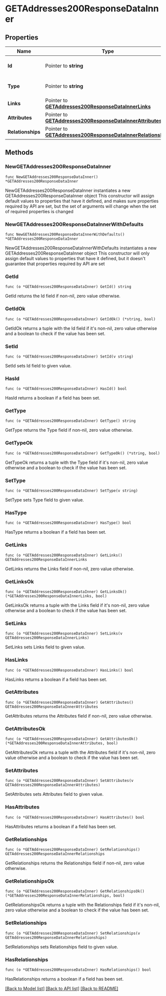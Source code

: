 # GETAddresses200ResponseDataInner

## Properties

Name | Type | Description | Notes
------------ | ------------- | ------------- | -------------
**Id** | Pointer to **string** | The resource&#39;s id | [optional] 
**Type** | Pointer to **string** | The resource&#39;s type | [optional] [default to "addresses"]
**Links** | Pointer to [**GETAddresses200ResponseDataInnerLinks**](GETAddresses200ResponseDataInnerLinks.md) |  | [optional] 
**Attributes** | Pointer to [**GETAddresses200ResponseDataInnerAttributes**](GETAddresses200ResponseDataInnerAttributes.md) |  | [optional] 
**Relationships** | Pointer to [**GETAddresses200ResponseDataInnerRelationships**](GETAddresses200ResponseDataInnerRelationships.md) |  | [optional] 

## Methods

### NewGETAddresses200ResponseDataInner

`func NewGETAddresses200ResponseDataInner() *GETAddresses200ResponseDataInner`

NewGETAddresses200ResponseDataInner instantiates a new GETAddresses200ResponseDataInner object
This constructor will assign default values to properties that have it defined,
and makes sure properties required by API are set, but the set of arguments
will change when the set of required properties is changed

### NewGETAddresses200ResponseDataInnerWithDefaults

`func NewGETAddresses200ResponseDataInnerWithDefaults() *GETAddresses200ResponseDataInner`

NewGETAddresses200ResponseDataInnerWithDefaults instantiates a new GETAddresses200ResponseDataInner object
This constructor will only assign default values to properties that have it defined,
but it doesn't guarantee that properties required by API are set

### GetId

`func (o *GETAddresses200ResponseDataInner) GetId() string`

GetId returns the Id field if non-nil, zero value otherwise.

### GetIdOk

`func (o *GETAddresses200ResponseDataInner) GetIdOk() (*string, bool)`

GetIdOk returns a tuple with the Id field if it's non-nil, zero value otherwise
and a boolean to check if the value has been set.

### SetId

`func (o *GETAddresses200ResponseDataInner) SetId(v string)`

SetId sets Id field to given value.

### HasId

`func (o *GETAddresses200ResponseDataInner) HasId() bool`

HasId returns a boolean if a field has been set.

### GetType

`func (o *GETAddresses200ResponseDataInner) GetType() string`

GetType returns the Type field if non-nil, zero value otherwise.

### GetTypeOk

`func (o *GETAddresses200ResponseDataInner) GetTypeOk() (*string, bool)`

GetTypeOk returns a tuple with the Type field if it's non-nil, zero value otherwise
and a boolean to check if the value has been set.

### SetType

`func (o *GETAddresses200ResponseDataInner) SetType(v string)`

SetType sets Type field to given value.

### HasType

`func (o *GETAddresses200ResponseDataInner) HasType() bool`

HasType returns a boolean if a field has been set.

### GetLinks

`func (o *GETAddresses200ResponseDataInner) GetLinks() GETAddresses200ResponseDataInnerLinks`

GetLinks returns the Links field if non-nil, zero value otherwise.

### GetLinksOk

`func (o *GETAddresses200ResponseDataInner) GetLinksOk() (*GETAddresses200ResponseDataInnerLinks, bool)`

GetLinksOk returns a tuple with the Links field if it's non-nil, zero value otherwise
and a boolean to check if the value has been set.

### SetLinks

`func (o *GETAddresses200ResponseDataInner) SetLinks(v GETAddresses200ResponseDataInnerLinks)`

SetLinks sets Links field to given value.

### HasLinks

`func (o *GETAddresses200ResponseDataInner) HasLinks() bool`

HasLinks returns a boolean if a field has been set.

### GetAttributes

`func (o *GETAddresses200ResponseDataInner) GetAttributes() GETAddresses200ResponseDataInnerAttributes`

GetAttributes returns the Attributes field if non-nil, zero value otherwise.

### GetAttributesOk

`func (o *GETAddresses200ResponseDataInner) GetAttributesOk() (*GETAddresses200ResponseDataInnerAttributes, bool)`

GetAttributesOk returns a tuple with the Attributes field if it's non-nil, zero value otherwise
and a boolean to check if the value has been set.

### SetAttributes

`func (o *GETAddresses200ResponseDataInner) SetAttributes(v GETAddresses200ResponseDataInnerAttributes)`

SetAttributes sets Attributes field to given value.

### HasAttributes

`func (o *GETAddresses200ResponseDataInner) HasAttributes() bool`

HasAttributes returns a boolean if a field has been set.

### GetRelationships

`func (o *GETAddresses200ResponseDataInner) GetRelationships() GETAddresses200ResponseDataInnerRelationships`

GetRelationships returns the Relationships field if non-nil, zero value otherwise.

### GetRelationshipsOk

`func (o *GETAddresses200ResponseDataInner) GetRelationshipsOk() (*GETAddresses200ResponseDataInnerRelationships, bool)`

GetRelationshipsOk returns a tuple with the Relationships field if it's non-nil, zero value otherwise
and a boolean to check if the value has been set.

### SetRelationships

`func (o *GETAddresses200ResponseDataInner) SetRelationships(v GETAddresses200ResponseDataInnerRelationships)`

SetRelationships sets Relationships field to given value.

### HasRelationships

`func (o *GETAddresses200ResponseDataInner) HasRelationships() bool`

HasRelationships returns a boolean if a field has been set.


[[Back to Model list]](../README.md#documentation-for-models) [[Back to API list]](../README.md#documentation-for-api-endpoints) [[Back to README]](../README.md)


